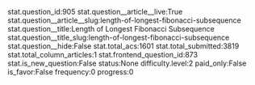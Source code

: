 stat.question_id:905
stat.question__article__live:True
stat.question__article__slug:length-of-longest-fibonacci-subsequence
stat.question__title:Length of Longest Fibonacci Subsequence
stat.question__title_slug:length-of-longest-fibonacci-subsequence
stat.question__hide:False
stat.total_acs:1601
stat.total_submitted:3819
stat.total_column_articles:1
stat.frontend_question_id:873
stat.is_new_question:False
status:None
difficulty.level:2
paid_only:False
is_favor:False
frequency:0
progress:0
